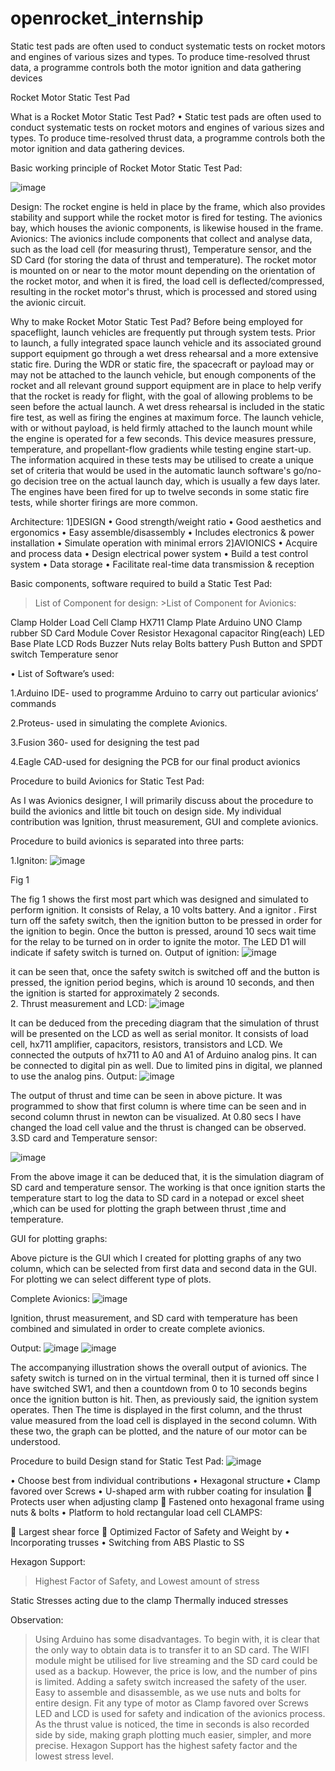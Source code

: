 # openrocket_internship
Static test pads are often used to conduct systematic tests on rocket motors and engines  of various sizes and types. To produce time-resolved thrust data, a programme controls  both the motor ignition and data gathering devices



Rocket Motor Static Test Pad 

What is a Rocket Motor Static Test Pad?
•	Static test pads are often used to conduct systematic tests on rocket motors and engines of various sizes and types. To produce time-resolved thrust data, a programme controls both the motor ignition and data gathering devices.


Basic working principle of Rocket Motor Static Test Pad:

 ![image](https://user-images.githubusercontent.com/11870995/191512656-11460595-9636-4088-8c0a-1971eb0b6e11.png)


Design: 
The rocket engine is held in place by the frame, which also provides stability and support while the rocket motor is fired for testing. The avionics bay, which houses the avionic components, is likewise housed in the frame.
Avionics: 
The avionics include components that collect and analyse data, such as the load cell (for measuring thrust), Temperature sensor, and the SD Card (for storing the data of thrust and temperature).
The rocket motor is mounted on or near to the motor mount depending on the orientation of the rocket motor, and when it is fired, the load cell is deflected/compressed, resulting in the rocket motor's thrust, which is processed and stored using the avionic circuit.

Why to make Rocket Motor Static Test Pad?
Before being employed for spaceflight, launch vehicles are frequently put through system tests. Prior to launch, a fully integrated space launch vehicle and its associated ground support equipment go through a wet dress rehearsal and a more extensive static fire. During the WDR or static fire, the spacecraft or payload may or may not be attached to the launch vehicle, but enough components of the rocket and all relevant ground support equipment are in place to help verify that the rocket is ready for flight, with the goal of allowing problems to be seen before the actual launch. A wet dress rehearsal is included in the static fire test, as well as firing the engines at maximum force. The launch vehicle, with or without payload, is held firmly attached to the launch mount while the engine is operated for a few seconds. This device measures pressure, temperature, and propellant-flow gradients while testing engine start-up. The information acquired in these tests may be utilised to create a unique set of criteria that would be used in the automatic launch software's go/no-go decision tree on the actual launch day, which is usually a few days later. The engines have been fired for up to twelve seconds in some static fire tests, while shorter firings are more common.


Architecture:
1]DESIGN
•	Good strength/weight ratio
•	Good aesthetics and ergonomics
•	Easy assemble/disassembly
•	Includes electronics & power installation
•	Simulate operation with minimal errors
2]AVIONICS
•	Acquire and process data
•	Design electrical power system
•	Build a test control system
•	Data storage
•	Facilitate real-time data transmission & reception



Basic components, software required to build a Static Test Pad:

>List of Component for design:                      >List of Component for Avionics:

Clamp Holder                                                                    Load Cell
Clamp	                            HX711 
Clamp Plate                                                                       Arduino UNO 
      Clamp rubber                                                                    SD Card Module 
Cover	Resistor
Hexagonal	capacitor
Ring(each)	LED
Base Plate	LCD
Rods	Buzzer
Nuts	relay
Bolts	battery
	Push Button and SPDT switch
 	Temperature senor


•	List of Software’s used:

1.Arduino IDE- used to programme Arduino to carry out particular avionics’ commands

2.Proteus- used in simulating the complete Avionics.

3.Fusion 360- used for designing the test pad

4.Eagle CAD-used for designing the PCB for our final product avionics
          
	
Procedure to build Avionics for Static Test Pad:

As I was Avionics designer, I will primarily discuss about the procedure to build the avionics and little bit touch on design side. My individual contribution was Ignition, thrust measurement, GUI and complete avionics.

Procedure to build avionics is separated into three parts:

1.Igniton:
 ![image](https://user-images.githubusercontent.com/11870995/191512732-169502ee-7864-4ffa-8fbb-4dc046ca0437.png)

Fig 1

The fig 1 shows the first most part which was designed and simulated to perform ignition.
It consists of Relay, a 10 volts battery. And a ignitor . First turn off the safety switch, then the ignition button to be pressed in order for the ignition to begin. Once the button is pressed, around 10 secs wait time for the relay to be turned on in order to ignite the motor. The LED D1 will indicate if safety switch is turned on.
Output of ignition:
 ![image](https://user-images.githubusercontent.com/11870995/191512763-aab7f21a-0c60-4ab8-be1d-7f750e7f0214.png)

it can be seen that, once the safety switch is switched off and the button is pressed, the ignition period begins, which is around 10 seconds, and then the ignition is started for approximately 2 seconds.	
2. Thrust measurement and LCD:
 ![image](https://user-images.githubusercontent.com/11870995/191512804-e5951433-3e89-462f-8f95-bf10d020a728.png)

It can be deduced from the preceding diagram that the simulation of thrust will be presented on the LCD as well as serial monitor. It consists of load cell, hx711 amplifier, capacitors, resistors, transistors and LCD. We connected the outputs of hx711 to A0 and A1 of Arduino analog pins. It can be connected to digital pin as well. Due to limited pins in digital, we planned to use the analog pins.
Output:
 ![image](https://user-images.githubusercontent.com/11870995/191512829-d001b9cd-a997-4956-b153-4dfc22134bd8.png)

The output of thrust and time can be seen in above picture. It was programmed to show that first column is where time can be seen and in second column thrust in newton can be visualized. At 0.80 secs I have changed the load cell value and the thrust is changed can be observed.
3.SD card and Temperature sensor:
 
![image](https://user-images.githubusercontent.com/11870995/191512863-201ae335-65b5-42ff-8a33-608ddff68fb7.png)

From the above image it can be deduced that, it is the simulation diagram of SD card and temperature sensor. The working is that once ignition starts the temperature start to log the data to SD card in a notepad or excel sheet ,which can be used for plotting the graph between thrust ,time and temperature.

GUI for plotting graphs:
 
Above picture is the GUI which I created for plotting graphs of any two column, which can be selected from first data and second data in the GUI. For plotting we can select different type of plots.

Complete Avionics:
![image](https://user-images.githubusercontent.com/11870995/191512906-7ddeae1f-aeb9-48b7-9b2f-7b8ccec8637a.png)

 
Ignition, thrust measurement, and SD card with temperature has been combined and simulated in order to create complete avionics.

Output:
 ![image](https://user-images.githubusercontent.com/11870995/191512932-c3789bba-2af8-4bb1-a4bf-d7ad8bd5bd32.png)
![image](https://user-images.githubusercontent.com/11870995/191513009-4dac2864-0324-4653-bd7d-80134f780f28.png)

The accompanying illustration shows the overall output of avionics. The safety switch is turned on in the virtual terminal, then it is turned off since I have switched SW1, and then a countdown from 0 to 10 seconds begins once the ignition button is hit. Then, as previously said, the ignition system operates. Then The time is displayed in the first column, and the thrust value measured from the load cell is displayed in the second column. With these two, the graph can be plotted, and the nature of our motor can be understood.
 
Procedure to build Design stand for Static Test Pad:
![image](https://user-images.githubusercontent.com/11870995/191513067-85f2d946-cccd-4c34-954e-f55a76a756cc.png)

 
•	Choose best from individual contributions
•	Hexagonal structure
•	Clamp favored over Screws
•	U-shaped arm with rubber coating for insulation
	Protects user when adjusting clamp
	Fastened onto hexagonal frame using nuts & bolts
•	Platform to hold rectangular load cell
CLAMPS:












	Largest shear force
	Optimized Factor of Safety and Weight by 
•	Incorporating trusses
•	Switching from ABS Plastic to SS

Hexagon Support:
>Highest Factor of Safety, and Lowest amount of stress









Static Stresses acting due to the clamp        	 Thermally induced stresses



Observation:


>Using Arduino has some disadvantages. To begin with, it is clear that the only way to obtain data is to transfer it to an SD card. The WIFI module might be utilised for live streaming and the SD card could be used as a backup. However, the price is low, and the number of pins is limited.
>Adding a safety switch increased the safety of the user.
>Easy to assemble and disassemble, as we use nuts and bolts for entire design.
>Fit any type of motor as Clamp favored over Screws
>LED and LCD is used for safety and indication of the avionics process.
> As the thrust value is noticed, the time in seconds is also recorded side by side, making graph plotting much easier, simpler, and more precise.
> Hexagon Support has the highest safety factor and the lowest stress level.


